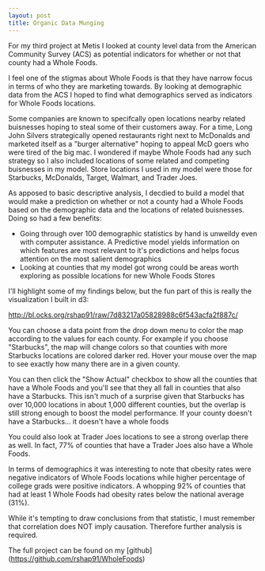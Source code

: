 ```yaml
---
layout: post
title: Organic Data Munging
---
```





For my third project at Metis I looked at county level data from the American Community Survey (ACS) as potential indicators for whether or not that county had a Whole Foods.

I feel one of the stigmas about Whole Foods is that they have narrow focus in terms of who they are marketing towards. By looking at demographic data from the ACS I hoped to find what demographics served as indicators for Whole Foods locations.

Some companies are known to specifcally open locations nearby related buisnesses hoping to steal some of their customers away.
For a time, Long John Silvers strategically opened restaurants right next to McDonalds and marketed itself as a "burger alternative" hoping to appeal McD goers who were tired of the big mac. I wondered if maybe Whole Foods had any such strategy so I also included locations of some related and competing buisnesses in my model. Store locations I used in my model were those for Starbucks, McDonalds, Target, Walmart, and Trader Joes.

As apposed to basic descriptive analysis, I decdied to build a model that would make a prediction on whether or not a county had a Whole Foods based on the demographic data and the locations of related buisnesses. Doing so had a few benefits:

  - Going through over 100 demographic statistics by hand is unweildy even with computer assistance. A Predictive model yields information on which features are most relevant to it's predictions and helps focus attention on the most salient demographics
  - Looking at counties that my model got wrong could be areas worth exploring as possible locations for new Whole Foods Stores
 
I'll highlight some of my findings below, but the fun part of this is really the visualization I built in d3:

http://bl.ocks.org/rshap91/raw/7d83217a05828988c6f543acfa2f887c/

You can choose a data point from the drop down menu to color the map according to the values for each county. For example if you choose "Starbucks", the map will change colors so that counties with more Starbucks locations are colored darker red. Hover your mouse over the map to see exactly how many there are in a given county. 

You can then click the "Show Actual" checkbox to show all the counties that have a Whole Foods and you'll see that they all fall in counties that also have a Starbucks. This isn't much of a surprise given that Starbucks has over 10,000 locations in about 1,000 different counties, but the overlap is still strong enough to boost the model performance. If your county doesn't have a Starbucks... it doesn't have a whole foods
 
You could also look at Trader Joes locations to see a strong overlap there as well. In fact, 77% of counties that have a Trader Joes also have a Whole Foods.

In terms of demographics it was interesting to note that obesity rates were negative indicators of Whole Foods locations while higher percentage of college grads were positive indicators. A whopping 92% of counties that had at least 1 Whole Foods had obesity rates below the national average (31%). 

While it's tempting to draw conclusions from that statistic, I must remember that correlation does NOT imply causation. Therefore further analysis is required. 

The full project can be found on my [github] (https://github.com/rshap91/WholeFoods)
 
